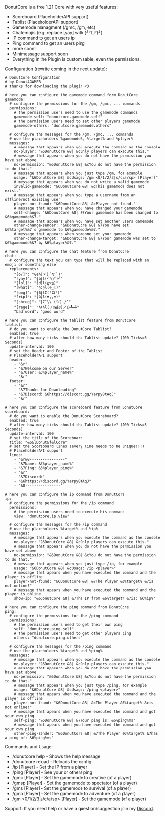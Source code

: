 DonutCore is a free 1.21 Core with very useful features:

- Scoreboard (PlaceholderAPI support)
- Tablist (PlaceholderAPI support)
- Gamemode managment (/gmc, /gm, etc)
- Chatemojis (e.g. replace [yay] with (╯°□°)╯)
- IP command to get an users ip
- Ping command to get an users ping
- more soon!
- Minimessage support soon
- Everything in the Plugin is customisable, even the permissions.

Configuration (rewrite coming in the next update):

```
# DonutCore Configuration
# by Donut4GAMER
# thanks for downloading the plugin <3

# here you can configure the gamemode command form DonutCore
gamemode:
  # configure the permissions for the /gm, /gmc, ... commands
  permissions:
    # the permission users need to use the gamemode commands
    gamemode-self: "donutcore.gamemode.self"
    # the permission users need to set other players gamemode
    gamemode-others: "donutcore.gamemode.others"

  # configure the messages for the /gm, /gmc, ... commands
  # use the placeholders %gamemode%, %target% and %player%
  messages:
    # message that appears when you execute the command as the console
    no-player: "&6DonutCore &8| &cOnly players can execute this."
    # message that appears when you do not have the permission you have set above
    no-permission: "&6DonutCore &8| &cYou do not have the permission to do that."
    # message that appears when you just type /gm, for example
    usage: "&6DonutCore &8| &cUsage: /gm <0/1/2/3|s/c/a/sp> [Player]"
    # message that appears when you do not write a valid gamemode
    invalid-gamemode: "&6DonutCore &8| &cThis gamemode does not exist."
    # message that appears when you type a username from an offline/not existing user
    player-not-found: "&6DonutCore &8| &cPlayer not found."
    # message that appears when you have changed your gamemode
    self-change: "&6DonutCore &8| &7Your gamemode has been changed to &6%gamemode%&7."
    # message that appears when you have set another users gamemode
    other-change-sender: "&6DonutCore &8| &7You have set &6%target%&7's gamemode to &6%gamemode%&7."
    # message that appears when someone set your gamemode
    other-change-target: "&6DonutCore &8| &7Your gamemode was set to &6%gamemode%&7 by &6%player%&7."

# here you can configure the chat feature from DonutCore
chat:
  # configure the text you can type that will be replaced with an emoji or something else
  replacements:
    "[o/]": "§e§lヾ(＾∇＾)"
    "[yay]": "§b§l(╯°□°)╯"
    "[lol]": "§d§l(≧▽≦)"
    "[what]": "§c§l(⊙_☉)"
    "[omg]": "§6§lΣ(°ロ°)"
    "[rip]": "§8§l(✖╭╮✖)"
    "[shrug]": "§7¯\\_(ツ)_/¯"
    "[rage]": "§4§l(ノಠ益ಠ)ノ彡┻━┻"
    "bad word": "good word"

# here you can configure the tablist feature from DonutCore
tablist:
  # do you want to enable the DonutCore Tablist?
  enabled: true
  # after how many ticks should the Tablist update? (100 Ticks=5 Seconds)
  update-interval: 100
  # set the Header and Footer of the Tablist
  # PlaceholderAPI support
  header:
    - "&r"
    - "&7Welcome on our Server"
    - "&7User: &6%player_name%"
    - "&r"
  footer:
    - "&r"
    - "&7Thanks for Downloading"
    - "&7Discord: &6https://discord.gg/Yarpy8tAqJ"
    - "&r"

# here you can configure the scoreboard feature from DonutCore
scoreboard:
  # do you want to enable the DonutCore Scoreboard?
  enabled: true
  # after how many ticks should the Tablist update? (100 Ticks=5 Seconds)
  update-interval: 100
  # set the title of the Scoreboard
  title: "&6&lDonut&f&lCore"
  # set the Scoreboard lines (every line needs to be unique!!!)
  # PlaceholderAPI support
  lines:
    - "&r&8----------------"
    - "&7Name: &6%player_name%"
    - "&7Ping: &6%player_ping%"
    - "&r"
    - "&7Discord:"
    - "&6https://discord.gg/Yarpy8tAqJ"
    - "&8----------------"

# here you can configure the ip command from DonutCore
ip:
  # configure the permissions for the /ip command
  permissions:
    # the permission users need to execute his command
    view: "donutcore.ip.view"

  # configure the messages for the /ip command
  # use the placeholders %target% and %ip%
  messages:
    # message that appears when you execute the command as the console
    no-player: "&6DonutCore &8| &cOnly players can execute this."
    # message that appears when you do not have the permission you have set above
    no-permission: "&6DonutCore &8| &cYou do not have the permission to do that."
    # message that appears when you just type /ip, for example
    usage: "&6DonutCore &8| &cUsage: /ip <player>"
    # message that apears when you have executed the command and the player is offline
    player-not-found: "&6DonutCore &8| &7The Player &6%target% &7is not online!"
    # message that apears when you have executed the command and the player is online
    show-ip: "&6DonutCore &8| &7The IP from &6%target% &7is: &6%ip%"

# here you can configure the ping command from DonutCore
ping:
  # configure the permissions for the /ping command
  permissions:
    # the permission users need to get their own ping
    self: "donutcore.ping.self"
    # the permission users need to get other players ping
    others: "donutcore.ping.others"

  # configure the messages for the /ping command
  # use the placeholders %target% and %ping%
  messages:
    # message that appears when you execute the command as the console
    no-player: "&6DonutCore &8| &cOnly players can execute this."
    # message that appears when you do not have the permission you have set above
    no-permission: "&6DonutCore &8| &cYou do not have the permission to do that."
    # message that appears when you just type /ping, for example
    usage: "&6DonutCore &8| &cUsage: /ping <player>"
    # message that apears when you have executed the command and the player is offline
    player-not-found: "&6DonutCore &8| &cThe Player &6%target% &cis not online!"
    # message that apears when you have executed the command and got your own ping
    self-ping: "&6DonutCore &8| &7Your ping is: &6%ping%ms"
    # message that apears when you have executed the command and got your own ping
    other-ping-sender: "&6DonutCore &8| &7The Player &6%target% &7has a ping of: &6%ping%ms"
```

Commands and Usage:
- /donutcore help - Shows the help message
- /donutcore reload - Reloads the config
- /ip [Player] - Get the IP from a player
- /ping [Player] - See your or others ping
- /gmc [Player] - Set the gamemode to creative (of a player)
- /gmsp [Player] - Set the gamemode to spectator (of a player)
- /gms [Player] - Set the gamemode to survival (of a player)
- /gma [Player] - Set the gamemode to adventure (of a player)
- /gm <0/1/2/3|s/c/a/sp> [Player] - Set the gamemode (of a player)

Support: 
If you need help or have a question/suggestion join my [Discord](https://dsc.gg/donutdev).
